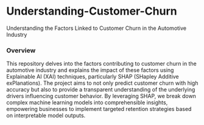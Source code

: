 # Understanding-Customer-Churn
Understanding the Factors Linked to Customer Churn in the Automotive Industry
### Overview

This repository delves into the factors contributing to customer churn in the automotive industry and explains the impact of these factors using Explainable AI (XAI) techniques, particularly SHAP (SHapley Additive exPlanations). The project aims to not only predict customer churn with high accuracy but also to provide a transparent understanding of the underlying drivers influencing customer behavior. By leveraging SHAP, we break down complex machine learning models into comprehensible insights, empowering businesses to implement targeted retention strategies based on interpretable model outputs.
